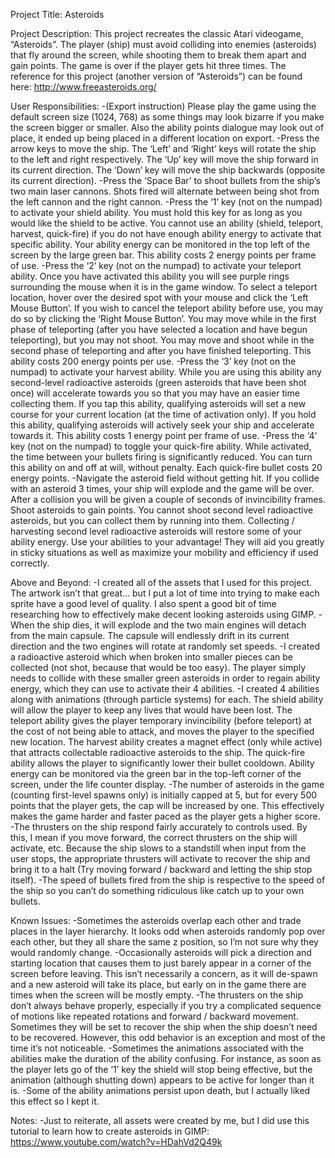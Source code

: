 Project Title:
Asteroids

Project Description:
This project recreates the classic Atari videogame, “Asteroids”.  The player (ship) must avoid colliding into enemies (asteroids) that fly around the screen, while shooting them to break them apart and gain points. The game is over if the player gets hit three times. The reference for this project (another version of “Asteroids”) can be found here: http://www.freeasteroids.org/

User Responsibilities:
-(Export instruction) Please play the game using the default screen size (1024, 768) as some things may look bizarre if you make the screen bigger or smaller. Also the ability points dialogue may look out of place, it ended up being placed in a different location on export.
-Press the arrow keys to move the ship. The ‘Left’ and ‘Right’ keys will rotate the ship to the left and right respectively. The ‘Up’ key will move the ship forward in its current direction. The ‘Down’ key will move the ship backwards (opposite its current direction).
-Press the ‘Space Bar’ to shoot bullets from the ship’s two main laser cannons. Shots fired will alternate between being shot from the left cannon and the right cannon.
-Press the ‘1’ key (not on the numpad) to activate your shield ability. You must hold this key for as long as you would like the shield to be active. You cannot use an ability (shield, teleport, harvest, quick-fire) if you do not have enough ability energy to activate that specific ability. Your ability energy can be monitored in the top left of the screen by the large green bar. This ability costs 2 energy points per frame of use.
-Press the ‘2’ key (not on the numpad) to activate your teleport ability. Once you have activated this ability you will see purple rings surrounding the mouse when it is in the game window. To select a teleport location, hover over the desired spot with your mouse and click the ‘Left Mouse Button’. If you wish to cancel the teleport ability before use, you may do so by clicking the ‘Right Mouse Button’. You may move while in the first phase of teleporting (after you have selected a location and have begun teleporting), but you may not shoot. You may move and shoot while in the second phase of teleporting and after you have finished teleporting. This ability costs 200 energy points per use.
-Press the ‘3’ key (not on the numpad) to activate your harvest ability. While you are using this ability any second-level radioactive asteroids (green asteroids that have been shot once) will accelerate towards you so that you may have an easier time collecting them. If you tap this ability, qualifying asteroids will set a new course for your current location (at the time of activation only). If you hold this ability, qualifying asteroids will actively seek your ship and accelerate towards it. This ability costs 1 energy point per frame of use.
-Press the ‘4’ key (not on the numpad) to toggle your quick-fire ability. While activated, the time between your bullets firing is significantly reduced. You can turn this ability on and off at will, without penalty. Each quick-fire bullet costs 20 energy points.
-Navigate the asteroid field without getting hit. If you collide with an asteroid 3 times, your ship will explode and the game will be over. After a collision you will be given a couple of seconds of invincibility frames. Shoot asteroids to gain points. You cannot shoot second level radioactive asteroids, but you can collect them by running into them. Collecting / harvesting second level radioactive asteroids will restore some of your ability energy. Use your abilities to your advantage! They will aid you greatly in sticky situations as well as maximize your mobility and efficiency if used correctly.

Above and Beyond:
-I created all of the assets that I used for this project. The artwork isn’t that great… but I put a lot of time into trying to make each sprite have a good level of quality. I also spent a good bit of time researching how to effectively make decent looking asteroids using GIMP.
-When the ship dies, it will explode and the two main engines will detach from the main capsule. The capsule will endlessly drift in its current direction and the two engines will rotate at randomly set speeds.
-I created a radioactive asteroid which when broken into smaller pieces can be collected (not shot, because that would be too easy). The player simply needs to collide with these smaller green asteroids in order to regain ability energy, which they can use to activate their 4 abilities.
-I created 4 abilities along with animations (through particle systems) for each. The shield ability will allow the player to keep any lives that would have been lost. The teleport ability gives the player temporary invincibility (before teleport) at the cost of not being able to attack, and moves the player to the specified new location. The harvest ability creates a magnet effect (only while active) that attracts collectable radioactive asteroids to the ship. The quick-fire ability allows the player to significantly lower their bullet cooldown. Ability energy can be monitored via the green bar in the top-left corner of the screen, under the life counter display.
-The number of asteroids in the game (counting first-level spawns only) is initially capped at 5, but for every 500 points that the player gets, the cap will be increased by one. This effectively makes the game harder and faster paced as the player gets a higher score.
-The thrusters on the ship respond fairly accurately to controls used. By this, I mean if you move forward, the correct thrusters on the ship will activate, etc. Because the ship slows to a standstill when input from the user stops, the appropriate thrusters will activate to recover the ship and bring it to a halt (Try moving forward / backward and letting the ship stop itself).
-The speed of bullets fired from the ship is respective to the speed of the ship so you can’t do something ridiculous like catch up to your own bullets.

Known Issues:
-Sometimes the asteroids overlap each other and trade places in the layer hierarchy. It looks odd when asteroids randomly pop over each other, but they all share the same z position, so I’m not sure why they would randomly change.
-Occasionally asteroids will pick a direction and starting location that causes them to just barely appear in a corner of the screen before leaving. This isn’t necessarily a concern, as it will de-spawn and a new asteroid will take its place, but early on in the game there are times when the screen will be mostly empty. 
-The thrusters on the ship don’t always behave properly, especially if you try a complicated sequence of motions like repeated rotations and forward / backward movement. Sometimes they will be set to recover the ship when the ship doesn’t need to be recovered. However, this odd behavior is an exception and most of the time it’s not noticeable.
-Sometimes the animations associated with the abilities make the duration of the ability confusing. For instance, as soon as the player lets go of the ‘1’ key the shield will stop being effective, but the animation (although shutting down) appears to be active for longer than it is.
-Some of the ability animations persist upon death, but I actually liked this effect so I kept it.

Notes:
-Just to reiterate, all assets were created by me, but I did use this tutorial to learn how to create asteroids in GIMP: https://www.youtube.com/watch?v=HDahVd2Q49k
